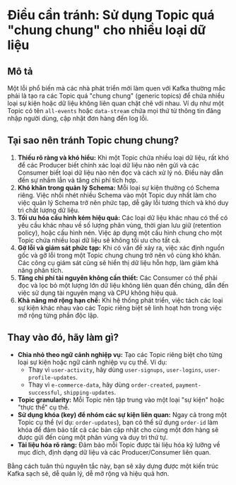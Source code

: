 # Điều cần tránh: Sử dụng Topic quá "chung chung" cho nhiều loại dữ liệu

## Mô tả
Một lỗi phổ biến mà các nhà phát triển mới làm quen với Kafka thường mắc phải là tạo ra các Topic quá "chung chung" (generic topics) để chứa nhiều loại sự kiện hoặc dữ liệu không liên quan chặt chẽ với nhau. Ví dụ như một Topic có tên `all-events` hoặc `data-stream` chứa mọi thứ từ thông tin đăng nhập người dùng, cập nhật đơn hàng đến log lỗi.

## Tại sao nên tránh Topic chung chung?
1.  **Thiếu rõ ràng và khó hiểu:** Khi một Topic chứa nhiều loại dữ liệu, rất khó để các Producer biết chính xác loại dữ liệu nào nên gửi và các Consumer biết loại dữ liệu nào nên đọc và cách xử lý nó. Điều này dẫn đến sự nhầm lẫn và tăng chi phí tích hợp.
2.  **Khó khăn trong quản lý Schema:** Mỗi loại sự kiện thường có Schema riêng. Việc nhồi nhét nhiều Schema vào một Topic duy nhất làm cho việc quản lý Schema trở nên phức tạp, dễ gây lỗi tương thích và khó duy trì chất lượng dữ liệu.
3.  **Tối ưu hóa cấu hình kém hiệu quả:** Các loại dữ liệu khác nhau có thể có yêu cầu khác nhau về số lượng phân vùng, thời gian lưu giữ (retention policy), hoặc cấu hình nén. Việc áp dụng một cấu hình chung cho một Topic chứa nhiều loại dữ liệu sẽ không tối ưu cho tất cả.
4.  **Gỡ lỗi và giám sát phức tạp:** Khi có vấn đề xảy ra, việc xác định nguồn gốc và gỡ lỗi trong một Topic chung chung trở nên vô cùng khó khăn. Các công cụ giám sát cũng sẽ hiển thị dữ liệu hỗn hợp, làm giảm khả năng phân tích.
5.  **Tăng chi phí tài nguyên không cần thiết:** Các Consumer có thể phải đọc và lọc bỏ một lượng lớn dữ liệu không liên quan đến chúng, dẫn đến việc sử dụng tài nguyên mạng và CPU không hiệu quả.
6.  **Khả năng mở rộng hạn chế:** Khi hệ thống phát triển, việc tách các loại sự kiện khác nhau vào các Topic riêng biệt sẽ linh hoạt hơn trong việc mở rộng từng phần độc lập.

## Thay vào đó, hãy làm gì?
*   **Chia nhỏ theo ngữ cảnh nghiệp vụ:** Tạo các Topic riêng biệt cho từng loại sự kiện hoặc ngữ cảnh nghiệp vụ cụ thể. Ví dụ:
    *   Thay vì `user-activity`, hãy dùng `user-signups`, `user-logins`, `user-profile-updates`.
    *   Thay vì `e-commerce-data`, hãy dùng `order-created`, `payment-successful`, `shipping-updates`.
*   **Topic granularity:** Mỗi Topic nên tập trung vào một loại "sự kiện" hoặc "thực thể" cụ thể.
*   **Sử dụng khóa (key) để nhóm các sự kiện liên quan:** Ngay cả trong một Topic cụ thể (ví dụ: `order-updates`), bạn có thể sử dụng `order-id` làm khóa để đảm bảo tất cả các bản cập nhật cho cùng một đơn hàng sẽ được gửi đến cùng một phân vùng và duy trì thứ tự.
*   **Tài liệu hóa rõ ràng:** Đảm bảo mỗi Topic được tài liệu hóa kỹ lưỡng về mục đích, định dạng dữ liệu và các Producer/Consumer liên quan.

Bằng cách tuân thủ nguyên tắc này, bạn sẽ xây dựng được một kiến trúc Kafka sạch sẽ, dễ quản lý, dễ mở rộng và hiệu quả hơn.